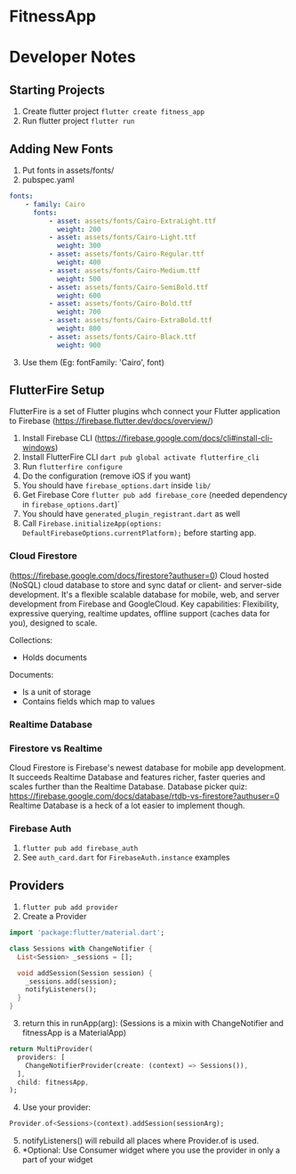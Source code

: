 # FitnessApp

# Developer Notes

## Starting Projects

1. Create flutter project `flutter create fitness_app`
2. Run flutter project `flutter run`

## Adding New Fonts

1. Put fonts in assets/fonts/
2. pubspec.yaml

```yaml
fonts:
    - family: Cairo
      fonts:
          - asset: assets/fonts/Cairo-ExtraLight.ttf
            weight: 200
          - asset: assets/fonts/Cairo-Light.ttf
            weight: 300
          - asset: assets/fonts/Cairo-Regular.ttf
            weight: 400
          - asset: assets/fonts/Cairo-Medium.ttf
            weight: 500
          - asset: assets/fonts/Cairo-SemiBold.ttf
            weight: 600
          - asset: assets/fonts/Cairo-Bold.ttf
            weight: 700
          - asset: assets/fonts/Cairo-ExtraBold.ttf
            weight: 800
          - asset: assets/fonts/Cairo-Black.ttf
            weight: 900
```

3. Use them (Eg: fontFamily: 'Cairo', font)

## FlutterFire Setup

FlutterFire is a set of Flutter plugins whch connect your Flutter application to Firebase (https://firebase.flutter.dev/docs/overview/)

1. Install Firebase CLI (https://firebase.google.com/docs/cli#install-cli-windows)
2. Install FlutterFire CLI `dart pub global activate flutterfire_cli`
3. Run `flutterfire configure`
4. Do the configuration (remove iOS if you want)
5. You should have `firebase_options.dart` inside `lib/`
6. Get Firebase Core `flutter pub add firebase_core` (needed dependency in `firebase_options.dart`)`
7. You should have `generated_plugin_registrant.dart` as well
8. Call `Firebase.initializeApp(options: DefaultFirebaseOptions.currentPlatform);` before starting app.

### Cloud Firestore

(https://firebase.google.com/docs/firestore?authuser=0)
Cloud hosted (NoSQL) cloud database to store and sync dataf or client- and server-side development. It's a flexible scalable database for mobile, web, and server development from Firebase and GoogleCloud. Key capabilities: Flexibility, expressive querying, realtime updates, offline support (caches data for you), designed to scale.

Collections:

-   Holds documents

Documents:

-   Is a unit of storage
-   Contains fields which map to values

### Realtime Database

### Firestore vs Realtime

Cloud Firestore is Firebase's newest database for mobile app development. It succeeds Realtime Database and features richer, faster queries and scales further than the Realtime Database.
Database picker quiz: https://firebase.google.com/docs/database/rtdb-vs-firestore?authuser=0
Realtime Database is a heck of a lot easier to implement though.

### Firebase Auth

1. `flutter pub add firebase_auth`
2. See `auth_card.dart` for `FirebaseAuth.instance` examples

## Providers

1. `flutter pub add provider`
2. Create a Provider

```dart
import 'package:flutter/material.dart';

class Sessions with ChangeNotifier {
  List<Session> _sessions = [];

  void addSession(Session session) {
    _sessions.add(session);
    notifyListeners();
  }
}
```

3. return this in runApp(arg): (Sessions is a mixin with ChangeNotifier and fitnessApp is a MaterialApp)

```dart
return MultiProvider(
  providers: [
    ChangeNotifierProvider(create: (context) => Sessions()),
  ],
  child: fitnessApp,
);
```

4. Use your provider:

```dart
Provider.of<Sessions>(context).addSession(sessionArg);
```

5. notifyListeners() will rebuild all places where Provider.of<Sessions> is used.
6. \*Optional: Use Consumer<Sessions> widget where you use the provider in only a part of your widget

